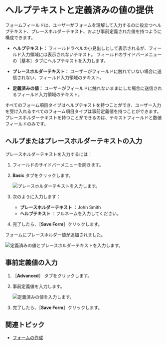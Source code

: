 # ヘルプテキストと定義済みの値の提供

フォームフィールドは、ユーザーがフォームを理解して入力するのに役立つヘルプテキスト、プレースホルダーテキスト、および事前定義された値を持つように構成できます。

* **ヘルプテキスト：** フィールドラベルの小見出しとして表示されるが、フィールド入力領域には表示されないテキスト。 フィールドのサイドバーメニューの［基本］タブにヘルプテキストを入力します。

* **プレースホルダーテキスト：** ユーザーがフィールドに触れていない場合に送信されない、フィールド入力領域のテキスト。

* **定義済みの値：** ユーザーがフィールドに触れないままにした場合に送信されるフィールド入力領域のテキスト。

すべてのフォーム項目タイプはヘルプテキストを持つことができ、ユーザー入力を受け入れるすべてのフォーム項目タイプは事前定義値を持つことができます。 プレースホルダーテキストを持つことができるのは、テキストフィールドと数値フィールドのみです。

<a name="entering-help-or-placeholder-texts" />

## ヘルプまたはプレースホルダーテキストの入力

プレースホルダーテキストを入力するには：

1. フィールドのサイドバーメニューを開きます。
1. **Basic** タブをクリックします。

    ![プレースホルダーテキストを入力します。](./providing-help-text-and-predefined-values/images/01.png)

1. 次のように入力します：

    * **プレースホルダーテキスト** ：John Smith
    * **ヘルプテキスト** ：フルネームを入力してください。

1. 完了したら、［**Save Form**］クリックします。

フォームにプレースホルダー値が追加されました。

![定義済みの値とプレースホルダーテキストを入力します。](./providing-help-text-and-predefined-values/images/02.png)

<a name="entering-a-predefined-value" />

## 事前定義値の入力

1. ［**Advanced**］ タブをクリックします。
1. 事前定義値を入力します。

    ![定義済みの値を入力します。](./providing-help-text-and-predefined-values/images/03.png)

1. 完了したら、［**Save Form**］クリックします。

<a name="additional-information" />

## 関連トピック

* [フォームの作成](./creating-forms.md)

